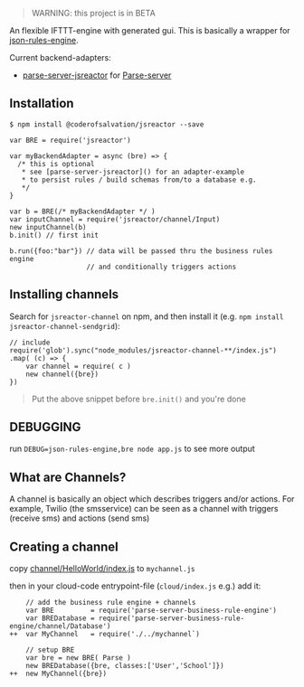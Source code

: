 > WARNING: this project is in BETA

An flexible IFTTT-engine with generated gui. 
This is basically a wrapper for [json-rules-engine](https://npmjs.com/package/json-rules-engine).

Current backend-adapters:

* [parse-server-jsreactor](https://npmjs.org/package/parse-server-jsreactor) for [Parse-server](https://npmjs.com/package/parse-server)

## Installation

    $ npm install @coderofsalvation/jsreactor --save

```
var BRE = require('jsreactor')

var myBackendAdapter = async (bre) => {
  /* this is optional
   * see [parse-server-jsreactor]() for an adapter-example
   * to persist rules / build schemas from/to a database e.g.
   */
}

var b = BRE(/* myBackendAdapter */ )
var inputChannel = require('jsreactor/channel/Input)
new inputChannel(b)
b.init() // first init
    
b.run({foo:"bar"}) // data will be passed thru the business rules engine
                   // and conditionally triggers actions
```

## Installing channels

Search for `jsreactor-channel` on npm, and then install it (e.g. `npm install jsreactor-channel-sendgrid`):

```
// include
require('glob').sync("node_modules/jsreactor-channel-**/index.js")
.map( (c) => {
    var channel = require( c )
    new channel({bre})
})
```

> Put the above snippet before `bre.init()` and you're done

## DEBUGGING

run `DEBUG=json-rules-engine,bre node app.js` to see more output

## What are Channels?

A channel is basically an object which describes triggers and/or actions.
For example, Twilio (the smsservice) can be seen as a channel with triggers (receive sms) and actions (send sms)

## Creating a channel

copy [channel/HelloWorld/index.js](https://github.com/coderofsalvation/jsreactor/blob/master/channel/HelloWorld/index.js) to `mychannel.js`

then in your cloud-code entrypoint-file (`cloud/index.js` e.g.) add it:

```
    // add the business rule engine + channels
    var BRE         = require('parse-server-business-rule-engine')
    var BREDatabase = require('parse-server-business-rule-engine/channel/Database')
++  var MyChannel   = require('./../mychannel`)
    
    // setup BRE
    var bre = new BRE( Parse )
    new BREDatabase({bre, classes:['User','School']})
++  new MyChannel({bre})
```
    